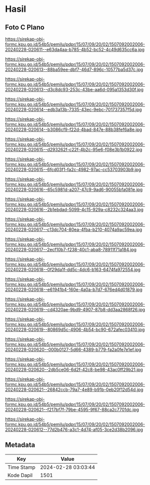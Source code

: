 # Hasil

## Foto C Plano

https://sirekap-obj-formc.kpu.go.id/54b5/pemilu/pdpr/15/07/09/20/02/1507092002006-20240228-020611--e63da4aa-b785-4b52-bc52-4c49d635cc6a.jpg

https://sirekap-obj-formc.kpu.go.id/54b5/pemilu/pdpr/15/07/09/20/02/1507092002006-20240228-020613--88ba59ee-dbf7-46d7-896c-10577ba5d37c.jpg

https://sirekap-obj-formc.kpu.go.id/54b5/pemilu/pdpr/15/07/09/20/02/1507092002006-20240228-020613--d3c8dc93-253c-43be-aa6d-095a1353d30f.jpg

https://sirekap-obj-formc.kpu.go.id/54b5/pemilu/pdpr/15/07/09/20/02/1507092002006-20240228-020614--edb3a13b-7335-43ec-9ebc-701737357f5d.jpg

https://sirekap-obj-formc.kpu.go.id/54b5/pemilu/pdpr/15/07/09/20/02/1507092002006-20240228-020614--b3086cf9-f22d-4bad-847e-88b38fef6a8e.jpg

https://sirekap-obj-formc.kpu.go.id/54b5/pemilu/pdpr/15/07/09/20/02/1507092002006-20240228-020615--d293262f-c22f-4b2c-95e6-f08e3b1b0922.jpg

https://sirekap-obj-formc.kpu.go.id/54b5/pemilu/pdpr/15/07/09/20/02/1507092002006-20240228-020615--6fcd03f1-fa2c-4982-97ac-cc53703903b9.jpg

https://sirekap-obj-formc.kpu.go.id/54b5/pemilu/pdpr/15/07/09/20/02/1507092002006-20240228-020616--65c5981d-a207-47c9-9ad6-90055bfa081e.jpg

https://sirekap-obj-formc.kpu.go.id/54b5/pemilu/pdpr/15/07/09/20/02/1507092002006-20240228-020616--2b1ebdad-5099-4c15-929a-c8232c324aa3.jpg

https://sirekap-obj-formc.kpu.go.id/54b5/pemilu/pdpr/15/07/09/20/02/1507092002006-20240228-020617--c13dc704-80ea-4fba-b210-4074a9ac59ea.jpg

https://sirekap-obj-formc.kpu.go.id/54b5/pemilu/pdpr/15/07/09/20/02/1507092002006-20240228-020617--2ecf10b7-f238-40c1-aba8-78911f71a184.jpg

https://sirekap-obj-formc.kpu.go.id/54b5/pemilu/pdpr/15/07/09/20/02/1507092002006-20240228-020618--0f29da1f-dd5c-4dc6-b163-6474fa972554.jpg

https://sirekap-obj-formc.kpu.go.id/54b5/pemilu/pdpr/15/07/09/20/02/1507092002006-20240228-020618--e61941b4-160e-4a0a-b7d7-676ed4d01879.jpg

https://sirekap-obj-formc.kpu.go.id/54b5/pemilu/pdpr/15/07/09/20/02/1507092002006-20240228-020619--cd4320ae-9bd9-4907-87b8-dd3aa2868f26.jpg

https://sirekap-obj-formc.kpu.go.id/54b5/pemilu/pdpr/15/07/09/20/02/1507092002006-20240228-020619--80869d5c-4906-4b54-bc90-672afec03410.jpg

https://sirekap-obj-formc.kpu.go.id/54b5/pemilu/pdpr/15/07/09/20/02/1507092002006-20240228-020620--000b0127-5d66-4389-b779-fa2a0fe7e1ef.jpg

https://sirekap-obj-formc.kpu.go.id/54b5/pemilu/pdpr/15/07/09/20/02/1507092002006-20240228-020620--2db5ce06-6d2f-42c8-be98-43ac0ff29b21.jpg

https://sirekap-obj-formc.kpu.go.id/54b5/pemilu/pdpr/15/07/09/20/02/1507092002006-20240228-020621--26842ccb-79a7-4e89-b91b-0eb20f12d54d.jpg

https://sirekap-obj-formc.kpu.go.id/54b5/pemilu/pdpr/15/07/09/20/02/1507092002006-20240228-020621--f217bf7f-79be-4595-9f67-88ca2c7701dc.jpg

https://sirekap-obj-formc.kpu.go.id/54b5/pemilu/pdpr/15/07/09/20/02/1507092002006-20240228-020612--77d2b476-a3c1-4d74-af05-3ce2d38b2096.jpg


## Metadata

| Key        | Value               |
| ---------- | ------------------- |
| Time Stamp | 2024-02-28 03:03:44 |
| Kode Dapil | 1501                |




